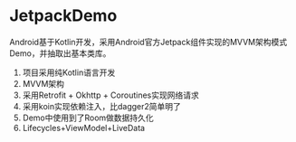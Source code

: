 # JetpackDemo
Android基于Kotlin开发，采用Android官方Jetpack组件实现的MVVM架构模式Demo，并抽取出基本类库。

1. 项目采用纯Kotlin语言开发
2. MVVM架构
3. 采用Retrofit + Okhttp + Coroutines实现网络请求
4. 采用koin实现依赖注入，比dagger2简单明了
5. Demo中使用到了Room做数据持久化
6. Lifecycles+ViewModel+LiveData

